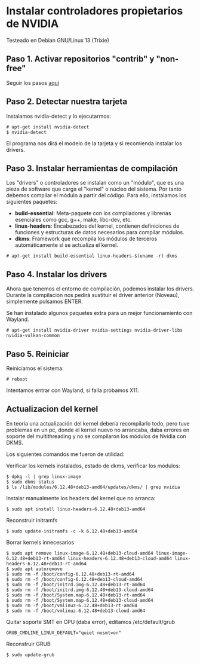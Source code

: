 # Instalar controladores propietarios de NVIDIA

Testeado en Debian GNU/Linux 13 (Trixie)

## Paso 1. Activar repositorios "contrib" y "non-free"

Seguir los pasos [aquí](https://pasota666.github.io/cybergrimorio/#repositorios_contrib_non-free.md)

## Paso 2. Detectar nuestra tarjeta

Instalamos nvidia-detect y lo ejecutarmos:

```
# apt-get install nvidia-detect
$ nvidia-detect
```

El programa nos dirá el modelo de la tarjeta y si recomienda instalar los drivers.

## Paso 3. Instalar herramientas de compilación

Los "drivers" o controladores se instalan como un "módulo", que es una pieza de software que carga el "kernel" o núcleo del sistema. Por tanto debemos compilar el módulo a partir del código. Para ello, instalamos los siguientes paquetes:

- **build-essential**: Meta-paquete con los compiladores y librerías esenciales como gcc, g++, make, libc-dev, etc.
- **linux-headers**: Encabezados del kernel, contienen definiciones de funciones y estructuras de datos necesarios para compilar módulos.
- **dkms**: Framework que recompila los módulos de terceros automáticamente si se actualiza el kernel.

```
# apt-get install build-essential linux-headers-$(uname -r) dkms
```

## Paso 4. Instalar los drivers

Ahora que tenemos el entorno de compilación, podemos instalar los drivers. Durante la compilación nos pedirá sustituir el driver anterior (Noveau), simplemente pulsamos ENTER.

Se han instalado algunos paquetes extra para un mejor funcionamiento con Wayland.

```
# apt-get install nvidia-driver nvidia-settings nvidia-driver-libs nvidia-vulkan-common
```

## Paso 5. Reiniciar

Reiniciamos el sistema:
```
# reboot
```

Intentamos entrar con Wayland, si falla probamos X11.

## Actualizacion del kernel

En teoría una actualización del kernel debería recompilarlo todo, pero tuve problemas en un pc, donde el kernel nuevo no arrancaba, daba errores en soporte del multithreading y no se compilaron los módulos de Nvidia con DKMS. 

Los siguientes comandos me fueron de utilidad:

Verificar los kernels instalados, estado de dkms, verificar los módulos:
```
$ dpkg -l | grep linux-image
$ sudo dkms status
$ ls /lib/modules/6.12.48+deb13-amd64/updates/dkms/ | grep nvidia
```
Instalar manualmente los headers del kernel que no arranca:
```
$ sudo apt install linux-headers-6.12.48+deb13-amd64
```

Reconstruir initramfs
```
$ sudo update-initramfs -c -k 6.12.48+deb13-amd64
```

Borrar kernels innecesarios
```
$ sudo apt remove linux-image-6.12.48+deb13-cloud-amd64 linux-image-6.12.48+deb13-rt-amd64 linux-headers-6.12.48+deb13-cloud-amd64 linux-headers-6.12.48+deb13-rt-amd64
$ sudo apt autoremove
$ sudo rm -f /boot/config-6.12.48+deb13-rt-amd64
$ sudo rm -f /boot/config-6.12.48+deb13-cloud-amd64
$ sudo rm -f /boot/initrd.img-6.12.48+deb13-rt-amd64
$ sudo rm -f /boot/initrd.img-6.12.48+deb13-cloud-amd64
$ sudo rm -f /boot/System.map-6.12.48+deb13-rt-amd64
$ sudo rm -f /boot/System.map-6.12.48+deb13-cloud-amd64
$ sudo rm -f /boot/vmlinuz-6.12.48+deb13-rt-amd64
$ sudo rm -f /boot/vmlinuz-6.12.48+deb13-cloud-amd64
```

Quitar soporte SMT en CPU (daba error), editamos /etc/default/grub
```
GRUB_CMDLINE_LINUX_DEFAULT="quiet nosmt=on"
```

Reconstruir GRUB
```
$ sudo update-grub
```
